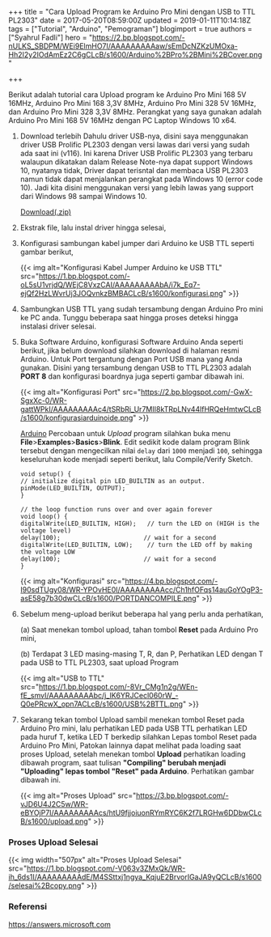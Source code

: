 +++
title = "Cara Upload Program ke Arduino Pro Mini dengan USB to TTL PL2303"
date = 2017-05-20T08:59:00Z
updated = 2019-01-11T10:14:18Z
tags = ["Tutorial", "Arduino", "Pemograman"]
blogimport = true 
authors = ["Syahrul Fadli"]
hero = "https://2.bp.blogspot.com/-nULKS_SBDPM/WEi9ElmHO7I/AAAAAAAAAaw/sEmDcNZKzUMOxa-Hh2I2y2IOdAmEz2C6gCLcB/s1600/Arduino%2BPro%2BMini%2BCover.png"

+++

Berikut adalah tutorial cara Upload program ke Arduino Pro Mini 168 5V 16MHz, Arduino Pro Mini 168 3,3V 8MHz, Arduino Pro Mini 328 5V 16MHz, dan  Arduino Pro Mini 328 3,3V 8MHz. Perangkat yang saya gunakan adalah Arduino Pro Mini 168 5V 16MHz dengan PC Laptop Windows 10 x64.

1. Download terlebih Dahulu driver USB-nya, disini saya menggunakan driver USB Prolific PL2303 dengan versi lawas dari versi yang sudah ada saat ini (v116). Ini karena Driver USB Prolific PL2303 yang terbaru walaupun dikatakan dalam Release Note-nya dapat support Windows 10, nyatanya tidak, Driver dapat terisntal dan membaca USB PL2303 namun tidak dapat menjalankan perangkat pada Windows 10 (error code 10). Jadi kita disini menggunakan versi yang lebih lawas yang support dari Windows 98 sampai Windows 10.

	<a class="donlot" href="https://www.dropbox.com/s/vqb6tiog7hp9gis/IO-Cable_PL-2303_Drivers-Generic_Windows_PL2303_Prolific-reupload-JURUSANAKELEKTRO.zip?dl=0" rel="nofollow" target="_blank" title="Download">Download(.zip)</a>

2. Ekstrak file, lalu instal driver hingga selesai,
3. Konfigurasi sambungan kabel jumper dari Arduino ke USB TTL seperti gambar berikut,

	{{< img alt="Konfigurasi Kabel Jumper Arduino ke USB TTL" src="https://1.bp.blogspot.com/-oL5sU1vrjdQ/WEjC8VxzCAI/AAAAAAAAAbA/i7k_Eq7-ejQf2HzLWvrUj3JOQvnkzBMBACLcB/s1600/konfigurasi.png" >}}

4. Sambungkan USB TTL yang sudah tersambung dengan Arduino Pro mini ke PC anda. Tunggu beberapa saat hingga proses deteksi hingga instalasi driver selesai.</li><li>Buka Software Arduino, konfigurasi Software Arduino Anda seperti berikut, jika belum download silahkan download di halaman resmi Arduino. Untuk Port tergantung dengan Port USB mana yang Anda gunakan. Disini yang tersambung dengan USB to TTL PL2303 adalah <b>PORT 8</b> dan konfigurasi boardnya juga seperti gambar dibawah ini. 

	{{< img alt="Konfigurasi Port" src="https://2.bp.blogspot.com/-GwX-SgxXc-0/WR-gattWPkI/AAAAAAAAAc4/tSRbRi_Ur7MII8kTRpLNv44lfHRQeHmtwCLcB/s1600/konfigurasiarduinoide.png" >}}

	<a class="donlot" href="https://www.arduino.cc/en/Main/Software" rel="nofollow" target="_blank" title="download arduino software">Arduino</a>
	Percobaan untuk <i>Upload</i> program silahkan buka menu <b>File</b>&gt;<b>Examples</b>&gt;<b>Basics</b>&gt;<b>Blink</b>. Edit sedikit kode dalam program Blink tersebut dengan mengecilkan nilai <code>delay</code> dari <code>1000</code> menjadi <code>100</code>, sehingga keseluruhan kode menjadi seperti berikut, lalu Compile/Verify Sketch. 

	```arduino
	void setup() {  
	// initialize digital pin LED_BUILTIN as an output.
	pinMode(LED_BUILTIN, OUTPUT);
	}

	// the loop function runs over and over again forever
	void loop() {  
	digitalWrite(LED_BUILTIN, HIGH);   // turn the LED on (HIGH is the voltage level)
	delay(100);                       // wait for a second
	digitalWrite(LED_BUILTIN, LOW);    // turn the LED off by making the voltage LOW
	delay(100);                       // wait for a second
	}
	```
	{{< img alt="Konfigurasi" src="https://4.bp.blogspot.com/-I90sdTUgy08/WR-YPOvHE0I/AAAAAAAAAcc/Ch1hfOFqs14auGoYOgP3-asE58g7b30dwCLcB/s1600/PORTDANCOMPILE.png" >}}	

5. Sebelum meng-upload berikut beberapa hal yang perlu anda perhatikan,<br/>
	
	 (a) Saat menekan tombol upload, tahan tombol <b>Reset</b> pada Arduino Pro mini,<br/>

	 (b) Terdapat 3 LED masing-masing T, R, dan P, Perhatikan LED dengan T pada USB to TTL PL2303, saat upload Program

	{{< img alt="USB to TTL" src="https://1.bp.blogspot.com/-8Vr_CMg1n2g/WEn-fE_smvI/AAAAAAAAAbc/j_lK6YRJCecl060rW_-Q0ePRcwX_opn7ACLcB/s1600/USB%2BTTL.png" >}}

6. Sekarang tekan tombol Upload sambil menekan tombol Reset pada Arduino Pro mini, lalu perhatikan LED pada USB TTL perhatikan LED pada huruf T, ketika LED T berkedip silahkan Lepas tombol Reset pada Arduino Pro Mini, Patokan lainnya dapat melihat pada loading saat proses Upload, setelah menekan tombol <b>Upload</b> perhatikan loading dibawah program, saat tulisan <b>"Compiling" berubah menjadi "Uploading" lepas tombol "Reset" pada Arduino</b>. Perhatikan gambar dibawah ini. 

	{{< img alt="Proses Upload" src="https://3.bp.blogspot.com/-vJD6U4J2C5w/WR-eBYOjP7I/AAAAAAAAAcs/htU9fjjoiuonRYmRYC6K2f7LRGHw6DDbwCLcB/s1600/upload.png" >}}

### Proses Upload Selesai
{{< img width="507px" alt="Proses Upload Selesai" src="https://1.bp.blogspot.com/-V063v3ZMxQk/WR-ih_6ds1I/AAAAAAAAAdE/M4SSttxj1ngya_KqjuE2BrvorIGaJA9yQCLcB/s1600/selesai%2Bcopy.png" >}}

### Referensi
<a href="https://answers.microsoft.com/en-us/windows/forum/windows_10-hardware/prolific-usb-to-serial-comm-port-windows-10/0a4f8e48-7135-4434-9d10-349c9ce87fcf?auth=1" rel="nofollow" target="_blank" title="Error Code 10 on Windows 10">https://answers.microsoft.com</a>
